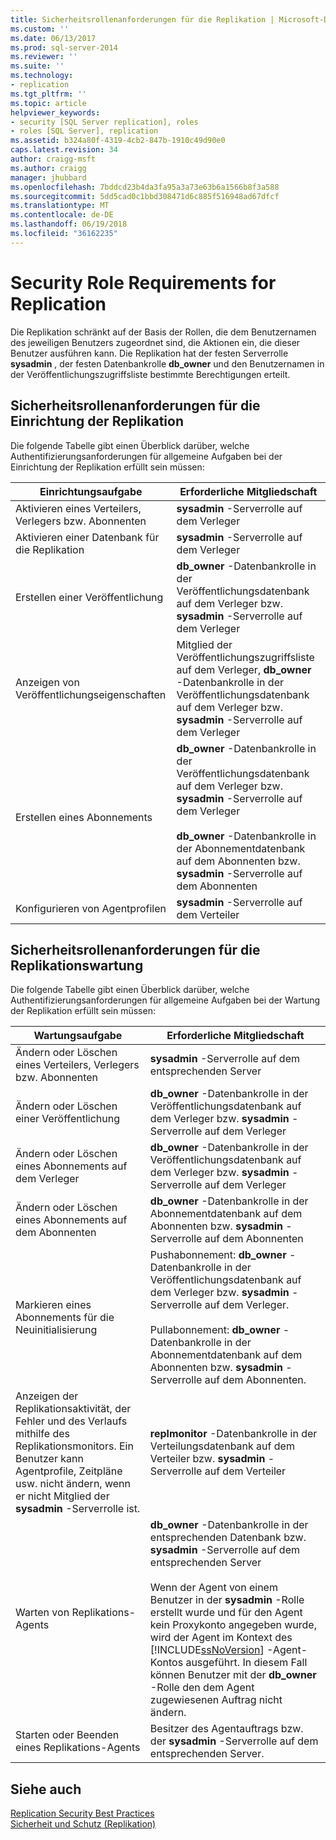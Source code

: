 ```yaml
---
title: Sicherheitsrollenanforderungen für die Replikation | Microsoft-Dokumentation
ms.custom: ''
ms.date: 06/13/2017
ms.prod: sql-server-2014
ms.reviewer: ''
ms.suite: ''
ms.technology:
- replication
ms.tgt_pltfrm: ''
ms.topic: article
helpviewer_keywords:
- security [SQL Server replication], roles
- roles [SQL Server], replication
ms.assetid: b324a80f-4319-4cb2-847b-1910c49d90e0
caps.latest.revision: 34
author: craigg-msft
ms.author: craigg
manager: jhubbard
ms.openlocfilehash: 7bddcd23b4da3fa95a3a73e63b6a1566b8f3a588
ms.sourcegitcommit: 5dd5cad0c1bbd308471d6c885f516948ad67dfcf
ms.translationtype: MT
ms.contentlocale: de-DE
ms.lasthandoff: 06/19/2018
ms.locfileid: "36162235"
---
```

# <a name="security-role-requirements-for-replication"></a>Security Role Requirements for Replication
  Die Replikation schränkt auf der Basis der Rollen, die dem Benutzernamen des jeweiligen Benutzers zugeordnet sind, die Aktionen ein, die dieser Benutzer ausführen kann. Die Replikation hat der festen Serverrolle **sysadmin** , der festen Datenbankrolle **db_owner** und den Benutzernamen in der Veröffentlichungszugriffsliste bestimmte Berechtigungen erteilt.  
  
## <a name="security-role-requirements-for-replication-setup"></a>Sicherheitsrollenanforderungen für die Einrichtung der Replikation  
 Die folgende Tabelle gibt einen Überblick darüber, welche Authentifizierungsanforderungen für allgemeine Aufgaben bei der Einrichtung der Replikation erfüllt sein müssen:  
  
|Einrichtungsaufgabe|Erforderliche Mitgliedschaft|  
|----------------|----------------------------|  
|Aktivieren eines Verteilers, Verlegers bzw. Abonnenten|**sysadmin** -Serverrolle auf dem Verleger|  
|Aktivieren einer Datenbank für die Replikation|**sysadmin** -Serverrolle auf dem Verleger|  
|Erstellen einer Veröffentlichung|**db_owner** -Datenbankrolle in der Veröffentlichungsdatenbank auf dem Verleger bzw. **sysadmin** -Serverrolle auf dem Verleger|  
|Anzeigen von Veröffentlichungseigenschaften|Mitglied der Veröffentlichungszugriffsliste auf dem Verleger, **db_owner** -Datenbankrolle in der Veröffentlichungsdatenbank auf dem Verleger bzw. **sysadmin** -Serverrolle auf dem Verleger|  
|Erstellen eines Abonnements|**db_owner** -Datenbankrolle in der Veröffentlichungsdatenbank auf dem Verleger bzw. **sysadmin** -Serverrolle auf dem Verleger<br /><br /> **db_owner** -Datenbankrolle in der Abonnementdatenbank auf dem Abonnenten bzw. **sysadmin** -Serverrolle auf dem Abonnenten|  
|Konfigurieren von Agentprofilen|**sysadmin** -Serverrolle auf dem Verteiler|  
  
## <a name="security-role-requirements-for-replication-maintenance"></a>Sicherheitsrollenanforderungen für die Replikationswartung  
 Die folgende Tabelle gibt einen Überblick darüber, welche Authentifizierungsanforderungen für allgemeine Aufgaben bei der Wartung der Replikation erfüllt sein müssen:  
  
|Wartungsaufgabe|Erforderliche Mitgliedschaft|  
|----------------------|----------------------------|  
|Ändern oder Löschen eines Verteilers, Verlegers bzw. Abonnenten|**sysadmin** -Serverrolle auf dem entsprechenden Server|  
|Ändern oder Löschen einer Veröffentlichung|**db_owner** -Datenbankrolle in der Veröffentlichungsdatenbank auf dem Verleger bzw. **sysadmin** -Serverrolle auf dem Verleger|  
|Ändern oder Löschen eines Abonnements auf dem Verleger|**db_owner** -Datenbankrolle in der Veröffentlichungsdatenbank auf dem Verleger bzw. **sysadmin** -Serverrolle auf dem Verleger|  
|Ändern oder Löschen eines Abonnements auf dem Abonnenten|**db_owner** -Datenbankrolle in der Abonnementdatenbank auf dem Abonnenten bzw. **sysadmin** -Serverrolle auf dem Abonnenten|  
|Markieren eines Abonnements für die Neuinitialisierung|Pushabonnement: **db_owner** -Datenbankrolle in der Veröffentlichungsdatenbank auf dem Verleger bzw. **sysadmin** -Serverrolle auf dem Verleger.<br /><br /> Pullabonnement: **db_owner** -Datenbankrolle in der Abonnementdatenbank auf dem Abonnenten bzw. **sysadmin** -Serverrolle auf dem Abonnenten.|  
|Anzeigen der Replikationsaktivität, der Fehler und des Verlaufs mithilfe des Replikationsmonitors. Ein Benutzer kann Agentprofile, Zeitpläne usw. nicht ändern, wenn er nicht Mitglied der **sysadmin** -Serverrolle ist.|**replmonitor** -Datenbankrolle in der Verteilungsdatenbank auf dem Verteiler bzw. **sysadmin** -Serverrolle auf dem Verteiler|  
|Warten von Replikations-Agents|**db_owner** -Datenbankrolle in der entsprechenden Datenbank bzw. **sysadmin** -Serverrolle auf dem entsprechenden Server<br /><br /> Wenn der Agent von einem Benutzer in der **sysadmin** -Rolle erstellt wurde und für den Agent kein Proxykonto angegeben wurde, wird der Agent im Kontext des [!INCLUDE[ssNoVersion](../../../includes/ssnoversion-md.md)] -Agent-Kontos ausgeführt. In diesem Fall können Benutzer mit der **db_owner** -Rolle den dem Agent zugewiesenen Auftrag nicht ändern.|  
|Starten oder Beenden eines Replikations-Agents|Besitzer des Agentauftrags bzw. der **sysadmin** -Serverrolle auf dem entsprechenden Server.|  
  
## <a name="see-also"></a>Siehe auch  
 [Replication Security Best Practices](replication-security-best-practices.md)   
 [Sicherheit und Schutz &#40;Replikation&#41;](security-and-protection-replication.md)  
  
  